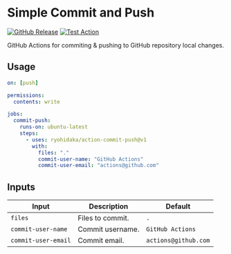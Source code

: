 # Simple Commit and Push

[![GitHub Release](https://img.shields.io/github/v/release/ryohidaka/action-commit-push)](https://github.com/ryohidaka/action-commit-push/releases/)
[![Test Action](https://github.com/ryohidaka/action-commit-push/actions/workflows/test.yml/badge.svg)](https://github.com/ryohidaka/action-commit-push/actions/workflows/test.yml)

GitHub Actions for commiting & pushing to GitHub repository local changes.

## Usage

```yml
on: [push]

permissions:
  contents: write

jobs:
  commit-push:
    runs-on: ubuntu-latest
    steps:
      - uses: ryohidaka/action-commit-push@v1
        with:
          files: "."
          commit-user-name: "GitHub Actions"
          commit-user-email: "actions@github.com"
```

## Inputs

| Input               | Description      | Default              |
| ------------------- | ---------------- | -------------------- |
| `files`             | Files to commit. | `.`                  |
| `commit-user-name`  | Commit username. | `GitHub Actions`     |
| `commit-user-email` | Commit email.    | `actions@github.com` |
